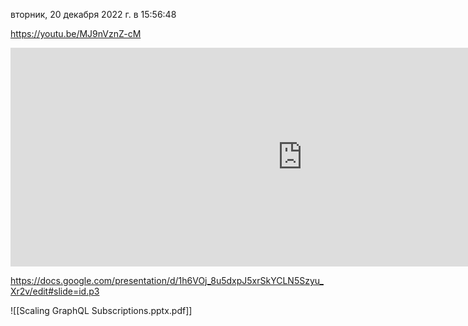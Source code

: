 вторник, 20 декабря 2022 г. в 15:56:48

https://youtu.be/MJ9nVznZ-cM
<iframe width="934" height="350" src="https://www.youtube.com/embed/MJ9nVznZ-cM" title="2022.12.20 #85 LIVE STREAM @ Eesti Energia office" frameborder="0" allow="accelerometer; autoplay; clipboard-write; encrypted-media; gyroscope; picture-in-picture; web-share" referrerpolicy="strict-origin-when-cross-origin" allowfullscreen></iframe>


https://docs.google.com/presentation/d/1h6VOj_8u5dxpJ5xrSkYCLN5Szyu_Xr2v/edit#slide=id.p3

![[Scaling GraphQL Subscriptions.pptx.pdf]]